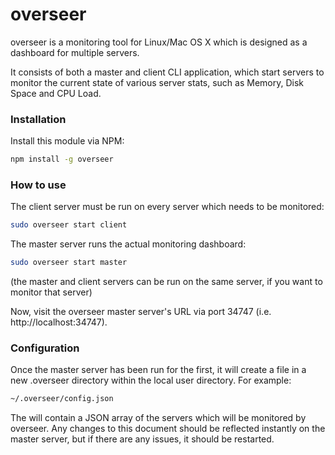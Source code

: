 overseer
========

overseer is a monitoring tool for Linux/Mac OS X which is designed as a dashboard for multiple servers.

It consists of both a master and client CLI application, which start servers to monitor the current state of various
server stats, such as Memory, Disk Space and CPU Load.

### Installation

Install this module via NPM:

```bash
npm install -g overseer
```

### How to use

The client server must be run on every server which needs to be monitored:

```bash
sudo overseer start client
```

The master server runs the actual monitoring dashboard:

```bash
sudo overseer start master
```

(the master and client servers can be run on the same server, if you want to monitor that server)

Now, visit the overseer master server's URL via port 34747 (i.e. http://localhost:34747).

### Configuration

Once the master server has been run for the first, it will create a file in a new .overseer directory within the local user directory. For example:

```bash
~/.overseer/config.json
```

The will contain a JSON array of the servers which will be monitored by overseer. Any changes to this document should be reflected instantly on the master server, but if there are any issues, it should be restarted.

[logo]: docs/screenshots/example-master.png "Example setup"